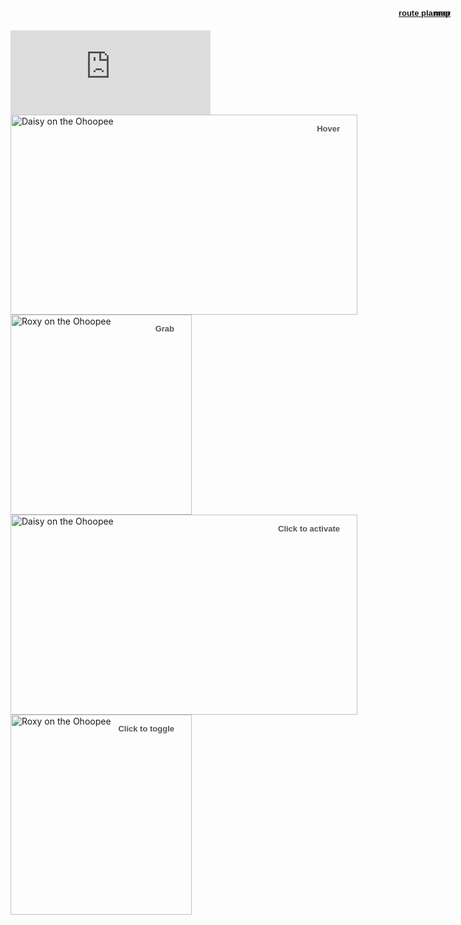 


<a href="https://drive.google.com/file/d/1gdZPr6FWmMy-J4uvFzJi1J-7NzfFoiNb/view?usp=drivesdk"> map        </a>

<a href="https://moovitapp.com/?metroId=2122"> route planner </a>



<iframe src="https://free.timeanddate.com/countdown/i6wjyv1s/n101/cf100/cm0/cu4/ct5/cs1/ca0/co0/cr0/ss0/cac000/cpc000/pct/tc66c/fn3/fs175/szw320/szh135/iso2019-11-02T07:30:00" allowTransparency="true" frameborder="0" width="320" height="135"></iframe>


<script>(function(d, s, id) {
        var js, fjs = d.getElementsByTagName(s)[0];
        var ro = !!d.getElementById(id);
        js = d.createElement(s); js.id = id;
        js.src = "https://widgets.moovit.com/ws/90B471657AD81967E0530100007F0087/3032576";
        fjs.parentNode.insertBefore(js, fjs);
    })(document, 'script', 'moovit-jsw');</script>

   <div class="mv-gd-widget-20" 
        data-width="100%" 
        data-height="100%"
        data-id="3032576"></div>













<!DOCTYPE html>
<html>
<head>
	<meta charset='utf-8'/>
	<title>jQuery Zoom Demo</title>
	<style>
		/* styles unrelated to zoom */
		* { border:0; margin:0; padding:0; }
		p { position:absolute; top:3px; right:28px; color:#555; font:bold 13px/1 sans-serif;}
		.zoom {
			display:inline-block;
			position: relative;
		}
		.zoom img {
			display: block;
		}
                .zoom img::selection { background-color: transparent; }
		#ex2 img:hover { cursor: url(grab.cur), default; }
		#ex2 img:active { cursor: url(grabbed.cur), default; }
	</style>
	<script src='http://ajax.googleapis.com/ajax/libs/jquery/1.10.2/jquery.min.js'></script>
	<script src='jquery.zoom.min.js'></script>
	<script>
		$(document).ready(function(){
			$('#ex1').zoom();
			$('#ex2').zoom({ on:'grab' });
			$('#ex3').zoom({ on:'click' });			 
			$('#ex4').zoom({ on:'toggle' });
		});
	</script>
</head>
<body>
	<span class='zoom' id='ex1'>
		<img src='https://tfl.gov.uk/cdn/static/cms/images/london-rail-and-tube-services-map.gif' width='555' height='320' alt='Daisy on the Ohoopee'/>
		<p>Hover</p>
	</span>
	<span class='zoom' id='ex2'>
		<img src='https://tfl.gov.uk/cdn/static/cms/images/london-rail-and-tube-services-map.gif' width='290' height='320' alt='Roxy on the Ohoopee'/>
		<p>Grab</p>
	</span>
	<span class='zoom' id='ex3'>
		<img src='https://tfl.gov.uk/cdn/static/cms/images/london-rail-and-tube-services-map.gif' width='555' height='320' alt='Daisy on the Ohoopee'/>
		<p>Click to activate</p>
	</span>
	<span class='zoom' id='ex4'>
		<img src='https://tfl.gov.uk/cdn/static/cms/images/london-rail-and-tube-services-map.gif' width='290' height='320' alt='Roxy on the Ohoopee'/>
		<p>Click to toggle</p>
	</span>
</body>
</html>
